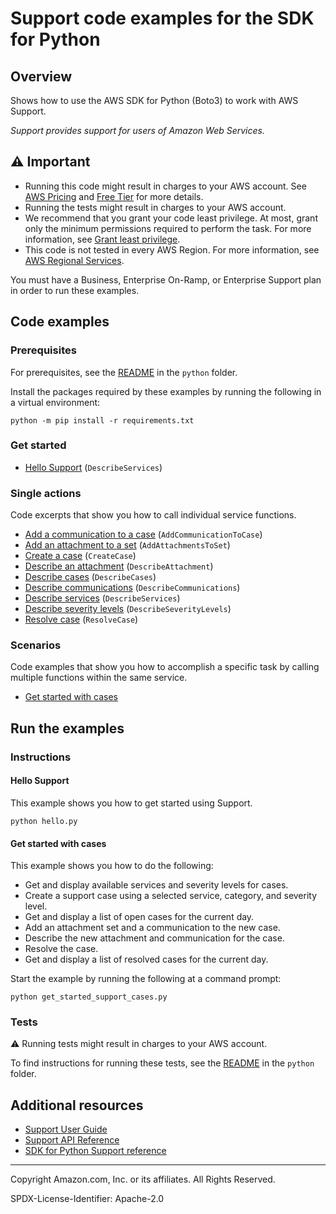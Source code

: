 <!--Generated by WRITEME on 2023-09-12 00:35:24.393115 (UTC)-->
# Support code examples for the SDK for Python

## Overview

Shows how to use the AWS SDK for Python (Boto3) to work with AWS Support.

<!--custom.overview.start-->
<!--custom.overview.end-->

*Support provides support for users of Amazon Web Services.*

## ⚠ Important

* Running this code might result in charges to your AWS account. See [AWS Pricing](https://aws.amazon.com/pricing/?aws-products-pricing.sort-by=item.additionalFields.productNameLowercase&aws-products-pricing.sort-order=asc&awsf.Free%20Tier%20Type=*all&awsf.tech-category=*all) and [Free Tier](https://aws.amazon.com/free/?all-free-tier.sort-by=item.additionalFields.SortRank&all-free-tier.sort-order=asc&awsf.Free%20Tier%20Types=*all&awsf.Free%20Tier%20Categories=*all) for more details.
* Running the tests might result in charges to your AWS account.
* We recommend that you grant your code least privilege. At most, grant only the minimum permissions required to perform the task. For more information, see [Grant least privilege](https://docs.aws.amazon.com/IAM/latest/UserGuide/best-practices.html#grant-least-privilege).
* This code is not tested in every AWS Region. For more information, see [AWS Regional Services](https://aws.amazon.com/about-aws/global-infrastructure/regional-product-services).

<!--custom.important.start-->
You must have a Business, Enterprise On-Ramp, or Enterprise Support plan in order to run these examples.
<!--custom.important.end-->

## Code examples

### Prerequisites

For prerequisites, see the [README](../../README.md#Prerequisites) in the `python` folder.

Install the packages required by these examples by running the following in a virtual environment:

```
python -m pip install -r requirements.txt
```

<!--custom.prerequisites.start-->
<!--custom.prerequisites.end-->


### Get started

* [Hello Support](hello.py#L4) (`DescribeServices`)

### Single actions

Code excerpts that show you how to call individual service functions.

* [Add a communication to a case](support_wrapper.py#L155) (`AddCommunicationToCase`)
* [Add an attachment to a set](support_wrapper.py#L18) (`AddAttachmentsToSet`)
* [Create a case](support_wrapper.py#L90) (`CreateCase`)
* [Describe an attachment](support_wrapper.py#L209) (`DescribeAttachment`)
* [Describe cases](support_wrapper.py#L263) (`DescribeCases`)
* [Describe communications](support_wrapper.py#L182) (`DescribeCommunications`)
* [Describe services](support_wrapper.py#L36) (`DescribeServices`)
* [Describe severity levels](support_wrapper.py#L63) (`DescribeSeverityLevels`)
* [Resolve case](support_wrapper.py#L236) (`ResolveCase`)

### Scenarios

Code examples that show you how to accomplish a specific task by calling multiple
functions within the same service.

* [Get started with cases](get_started_support_cases.py)

## Run the examples

### Instructions


<!--custom.instructions.start-->
<!--custom.instructions.end-->

#### Hello Support

This example shows you how to get started using Support.

```
python hello.py
```


#### Get started with cases

This example shows you how to do the following:

* Get and display available services and severity levels for cases.
* Create a support case using a selected service, category, and severity level.
* Get and display a list of open cases for the current day.
* Add an attachment set and a communication to the new case.
* Describe the new attachment and communication for the case.
* Resolve the case.
* Get and display a list of resolved cases for the current day.

<!--custom.scenario_prereqs.support_Scenario_GetStartedSupportCases.start-->
<!--custom.scenario_prereqs.support_Scenario_GetStartedSupportCases.end-->

Start the example by running the following at a command prompt:

```
python get_started_support_cases.py
```


<!--custom.scenarios.support_Scenario_GetStartedSupportCases.start-->
<!--custom.scenarios.support_Scenario_GetStartedSupportCases.end-->

### Tests

⚠ Running tests might result in charges to your AWS account.


To find instructions for running these tests, see the [README](../../README.md#Tests)
in the `python` folder.



<!--custom.tests.start-->
<!--custom.tests.end-->

## Additional resources

* [Support User Guide](https://docs.aws.amazon.com/awssupport/latest/user/getting-started.html)
* [Support API Reference](https://docs.aws.amazon.com/awssupport/latest/APIReference/welcome.html)
* [SDK for Python Support reference](https://boto3.amazonaws.com/v1/documentation/api/latest/reference/services/support.html)

<!--custom.resources.start-->
<!--custom.resources.end-->

---

Copyright Amazon.com, Inc. or its affiliates. All Rights Reserved.

SPDX-License-Identifier: Apache-2.0